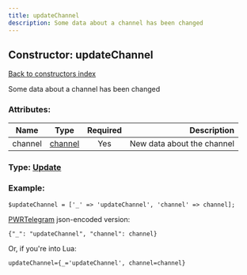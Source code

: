 ```yaml
---
title: updateChannel
description: Some data about a channel has been changed
---
```

## Constructor: updateChannel  
[Back to constructors index](index.md)



Some data about a channel has been changed

### Attributes:

| Name     |    Type       | Required | Description |
|----------|:-------------:|:--------:|------------:|
|channel|[channel](../types/channel.md) | Yes|New data about the channel|



### Type: [Update](../types/Update.md)


### Example:

```
$updateChannel = ['_' => 'updateChannel', 'channel' => channel];
```  

[PWRTelegram](https://pwrtelegram.xyz) json-encoded version:

```
{"_": "updateChannel", "channel": channel}
```


Or, if you're into Lua:  


```
updateChannel={_='updateChannel', channel=channel}

```


